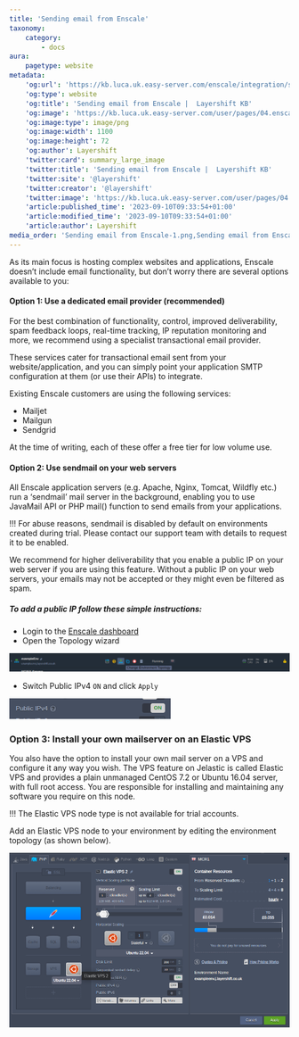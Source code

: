 ```yaml
---
title: 'Sending email from Enscale'
taxonomy:
    category:
        - docs
aura:
    pagetype: website
metadata:
    'og:url': 'https://kb.luca.uk.easy-server.com/enscale/integration/sending-email-from-enscale'
    'og:type': website
    'og:title': 'Sending email from Enscale |  Layershift KB'
    'og:image': 'https://kb.luca.uk.easy-server.com/user/pages/04.enscale/05.integration/03.sending-email-from-enscale/Sending email from Enscale-1.png'
    'og:image:type': image/png
    'og:image:width': 1100
    'og:image:height': 72
    'og:author': Layershift
    'twitter:card': summary_large_image
    'twitter:title': 'Sending email from Enscale |  Layershift KB'
    'twitter:site': '@layershift'
    'twitter:creator': '@layershift'
    'twitter:image': 'https://kb.luca.uk.easy-server.com/user/pages/04.enscale/05.integration/03.sending-email-from-enscale/Sending email from Enscale-1.png'
    'article:published_time': '2023-09-10T09:33:54+01:00'
    'article:modified_time': '2023-09-10T09:33:54+01:00'
    'article:author': Layershift
media_order: 'Sending email from Enscale-1.png,Sending email from Enscale-2.png,Sending email from Enscale-3.png'
---
```


As its main focus is hosting complex websites and applications, Enscale doesn’t include email functionality, but don’t worry there are several options available to you:

#### Option 1: Use a dedicated email provider (recommended)

For the best combination of functionality, control, improved deliverability, spam feedback loops, real-time tracking, IP reputation monitoring and more, we recommend using a specialist transactional email provider.

These services cater for transactional email sent from your website/application, and you can simply point your application SMTP configuration at them (or use their APIs) to integrate.

Existing Enscale customers are using the following services:

* Mailjet
* Mailgun
* Sendgrid

At the time of writing, each of these offer a free tier for low volume use.

#### Option 2: Use sendmail on your web servers

All Enscale application servers (e.g. Apache, Nginx, Tomcat, Wildfly etc.) run a ‘sendmail’ mail server in the background, enabling you to use JavaMail API or PHP mail() function to send emails from your applications.

!!! For abuse reasons, sendmail is disabled by default on environments created during trial. Please contact our support team with details to request it to be enabled.

We recommend for higher deliverability that you enable a public IP on your web server if you are using this feature. Without a public IP on your web servers, your emails may not be accepted or they might even be filtered as spam.

##### To add a public IP follow these simple instructions:

* Login to the [Enscale dashboard](https://app.enscale.cloud/)
* Open the Topology wizard

![Sending%20email%20from%20Enscale-1](Sending%20email%20from%20Enscale-1.png "Sending%20email%20from%20Enscale-1")

* Switch Public IPv4 `ON` and click `Apply`

![Sending%20email%20from%20Enscale-2](Sending%20email%20from%20Enscale-2.png "Sending%20email%20from%20Enscale-2")

### Option 3: Install your own mailserver on an Elastic VPS

You also have the option to install your own mail server on a VPS and configure it any way you wish. The VPS feature on Jelastic is called Elastic VPS and provides a plain unmanaged CentOS 7.2 or Ubuntu 16.04 server, with full root access. You are responsible for installing and maintaining any software you require on this node.

!!! The Elastic VPS node type is not available for trial accounts.

Add an Elastic VPS node to your environment by editing the environment topology (as shown below).

![Sending%20email%20from%20Enscale-3](Sending%20email%20from%20Enscale-3.png "Sending%20email%20from%20Enscale-3")
